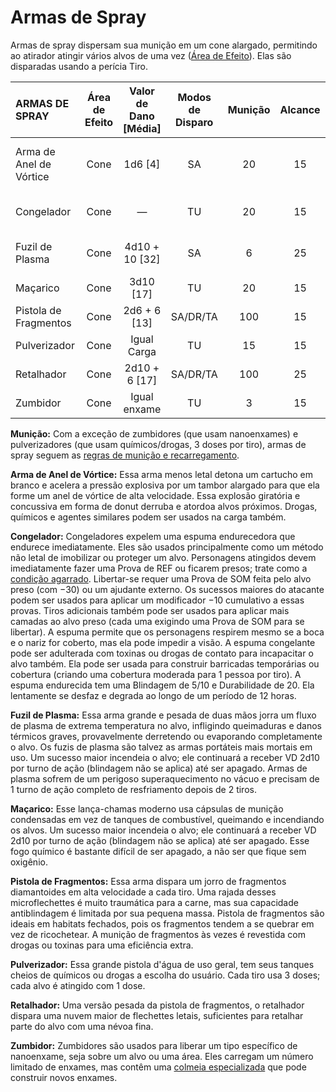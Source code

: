 # Armas de Spray

Armas de spray dispersam sua munição em um cone alargado, permitindo ao atirador atingir vários alvos de uma vez ([Área de Efeito](15-special-attacks.md#ataques-de-área-de-efeito)). Elas são disparadas usando a perícia Tiro.

<!--sort-->

| ARMAS DE SPRAY          | Área de Efeito | Valor de Dano \[Média\] | Modos de Disparo | Munição | Alcance | Blindagem Utilizada | Comp/<wbr>PE | Notas                                   |
|:----------------------- |:--------------:|:-------------------------:|:----------------:|:-------:|:-------:|:-------------------:|:-------------------------------------:|:--------------------------------------- |
| Arma de Anel de Vórtice |      Cone      |        1d6 \[4\]        |        SA        |   20    |   15    |          E          |                 Men/1                 | Atordoante, Derrubada, Duas Mãos, Longa |
| Congelador              |      Cone      |             —             |        TU        |   20    |   15    |          —          |                 Mod/2                 | Capturante, Duas Mãos, Longa            |
| Fuzil de Plasma         |      Cone      |    4d10 + 10 \[32\]     |        SA        |    6    |   25    |          E          |                Mai/R/3                | Antiblindagem, Duas Mãos, Longa         |
| Maçarico                |      Cone      |       3d10 \[17\]       |        TU        |   20    |   15    |          E          |                Mai/R/3                | Duas Mãos, Longa                        |
| Pistola de Fragmentos   |      Cone      |     2d6 + 6 \[13\]      |     SA/DR/TA     |   100   |   15    |          C          |                Men/R/1                | Ocultável                               |
| Pulverizador            |      Cone      |        Igual Carga        |        TU        |   15    |   15    |     Igual Carga     |                 Men/1                 | Duas Mãos, Longa                        |
| Retalhador              |      Cone      |     2d10 + 6 \[17\]     |     SA/DR/TA     |   100   |   25    |          C          |                Mod/R/2                | Duas Mãos                               |
| Zumbidor                |      Cone      |       Igual enxame        |        TU        |    3    |   15    |    Igual enxame     |      Igual colmeia especializada      | Duas Mãos, Longa                        |

**Munição:** Com a exceção de zumbidores (que usam nanoenxames) e pulverizadores (que usam químicos/drogas, 3 doses por tiro), armas de spray seguem as [regras de munição e recarregamento](04-ranged-combat.md#munição-e-recarregamento).

<!--sort-->

**Arma de Anel de Vórtice:** Essa arma menos letal detona um cartucho em branco e acelera a pressão explosiva por um tambor alargado para que ela forme um anel de vórtice de alta velocidade. Essa explosão giratória e concussiva em forma de donut derruba e atordoa alvos próximos. Drogas, químicos e agentes similares podem ser usados na carga também.

**Congelador:** Congeladores expelem uma espuma endurecedora que endurece imediatamente. Eles são usados principalmente como um método não letal de imobilizar ou proteger um alvo. Personagens atingidos devem imediatamente fazer uma Prova de REF ou ficarem presos; trate como a [condição agarrado](21-other-action-factors.md#condições). Libertar-se requer uma Prova de SOM feita pelo alvo preso (com −30) ou um ajudante externo. Os sucessos maiores do atacante podem ser usados para aplicar um modificador −10 cumulativo a essas provas. Tiros adicionais também pode ser usados para aplicar mais camadas ao alvo preso (cada uma exigindo uma Prova de SOM para se libertar). A espuma permite que os personagens respirem mesmo se a boca e o nariz for coberto, mas ela pode impedir a visão. A espuma congelante pode ser adulterada com toxinas ou drogas de contato para incapacitar o alvo também. Ela pode ser usada para construir barricadas temporárias ou cobertura (criando uma cobertura moderada para 1 pessoa por tiro). A espuma endurecida tem uma Blindagem de 5/10 e Durabilidade de 20. Ela lentamente se desfaz e degrada ao longo de um período de 12 horas.

**Fuzil de Plasma:** Essa arma grande e pesada de duas mãos jorra um fluxo de plasma de extrema temperatura no alvo, infligindo queimaduras e danos térmicos graves, provavelmente derretendo ou evaporando completamente o alvo. Os fuzis de plasma são talvez as armas portáteis mais mortais em uso. Um sucesso maior incendeia o alvo; ele continuará a receber VD 2d10 por turno de ação (blindagem não se aplica) até ser apagado. Armas de plasma sofrem de um perigoso superaquecimento no vácuo e precisam de 1 turno de ação completo de resfriamento depois de 2 tiros.

**Maçarico:** Esse lança-chamas moderno usa cápsulas de munição condensadas em vez de tanques de combustível, queimando e incendiando os alvos. Um sucesso maior incendeia o alvo; ele continuará a receber VD 2d10 por turno de ação (blindagem não se aplica) até ser apagado. Esse fogo químico é bastante difícil de ser apagado, a não ser que fique sem oxigênio.

**Pistola de Fragmentos:** Essa arma dispara um jorro de fragmentos diamantoides em alta velocidade a cada tiro. Uma rajada desses microflechettes é muito traumática para a carne, mas sua capacidade antiblindagem é limitada por sua pequena massa. Pistola de fragmentos são ideais em habitats fechados, pois os fragmentos tendem a se quebrar em vez de ricochetear. A munição de fragmentos às vezes é revestida com drogas ou toxinas para uma eficiência extra.

**Pulverizador:** Essa grande pistola d'água de uso geral, tem seus tanques cheios de químicos ou drogas a escolha do usuário. Cada tiro usa 3 doses; cada alvo é atingido com 1 dose.

**Retalhador:** Uma versão pesada da pistola de fragmentos, o retalhador dispara uma nuvem maior de flechettes letais, suficientes para retalhar parte do alvo com uma névoa fina.

**Zumbidor:** Zumbidores são usados para liberar um tipo específico de nanoenxame, seja sobre um alvo ou uma área. Eles carregam um número limitado de enxames, mas contêm uma [colmeia especializada](../16/19-nanotech.md#colmeias) que pode construir novos enxames.

<!--sort-end-->
